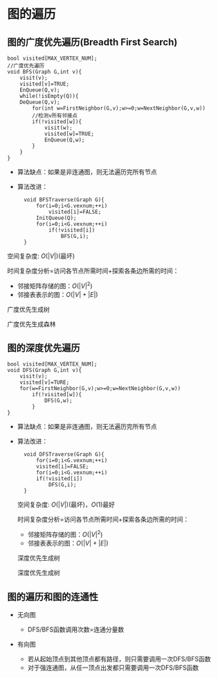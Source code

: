 # 图的遍历

## 图的广度优先遍历(Breadth First Search)

    bool visited[MAX_VERTEX_NUM];
    //广度优先遍历
    void BFS(Graph G,int v){
        visit(v);
        visited[v]=TRUE;
        EnQueue(Q,v);
        while(!isEmpty(Q)){
        DeQueue(Q,v);
            for(int w=FirstNeighbor(G,v);w>=0;w=NextNeighbor(G,v,w))
            //检测v所有邻接点
            if(!visited[w]){
                visit(w);
                visited[w]=TRUE;
                EnQueue(Q,w);
            }
        }
    }

- 算法缺点：如果是非连通图，则无法遍历完所有节点
- 算法改进：

        void BFSTraverse(Graph G){
            for(i=0;i<G.vexnum;++i)
                visited[i]=FALSE;
            InitQueue(Q);
            for(i=0;i<G.vexnum;++i)
                if(!visited[i])
                    BFS(G,i);
        }

空间复杂度: $O(|V|)$(最坏)

  时间复杂度分析=访问各节点所需时间+探索各条边所需的时间：

- 邻接矩阵存储的图：$`O(|V|^{2})`$
- 邻接表表示的图：$`O(|V|+|E|)`$

广度优先生成树

广度优先生成森林

## 图的深度优先遍历

    bool visited[MAX_VERTEX_NUM];
    void DFS(Graph G,int v){
        visit(v);
        visited[v]=TURE;
        for(w=FirstNeighbor(G,v);w>=0;w=NextNeighbor(G,v,w))
            if(!visited[w]){
                DFS(G,w);
            }
    }

- 算法缺点：如果是非连通图，则无法遍历完所有节点
- 算法改进：

        void DFSTraverse(Graph G){
            for(i=0;i<G.vexnum;++i)
            visited[i]=FALSE;
            for(i=0;i<G.vexnum;++i)
            if(!visited[i])
                DFS(G,i);
        }

  空间复杂度: $O(|V|)$(最坏)，$`O(1)`$最好

   时间复杂度分析=访问各节点所需时间+探索各条边所需的时间：
  - 邻接矩阵存储的图：$`O(|V|^{2})`$
  - 邻接表表示的图：$`O(|V|+|E|)`$

  深度优先生成树

  深度优先生成树

## 图的遍历和图的连通性

- 无向图

  - DFS/BFS函数调用次数=连通分量数

- 有向图

  - 若从起始顶点到其他顶点都有路径，则只需要调用一次DFS/BFS函数
  - 对于强连通图，从任一顶点出发都只需要调用一次DFS/BFS函数
